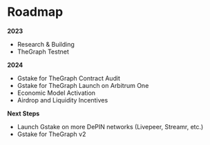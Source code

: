 # Roadmap

**2023**

* Research & Building
* TheGraph Testnet

**2024**

* Gstake for TheGraph Contract Audit
* Gstake for TheGraph Launch on Arbitrum One
* Economic Model Activation
* Airdrop and Liquidity Incentives

**Next Steps**

* Launch Gstake on more DePIN networks (Livepeer, Streamr, etc.)
* Gstake for TheGraph v2
